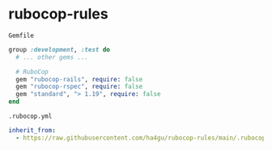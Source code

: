 # rubocop-rules

`Gemfile`

```ruby
group :development, :test do
  # ... other gems ...

  # RuboCop
  gem "rubocop-rails", require: false
  gem "rubocop-rspec", require: false
  gem "standard", "> 1.19", require: false
end
```

`.rubocop.yml`

```yaml
inherit_from:
  - https://raw.githubusercontent.com/ha4gu/rubocop-rules/main/.rubocop.yml
```
